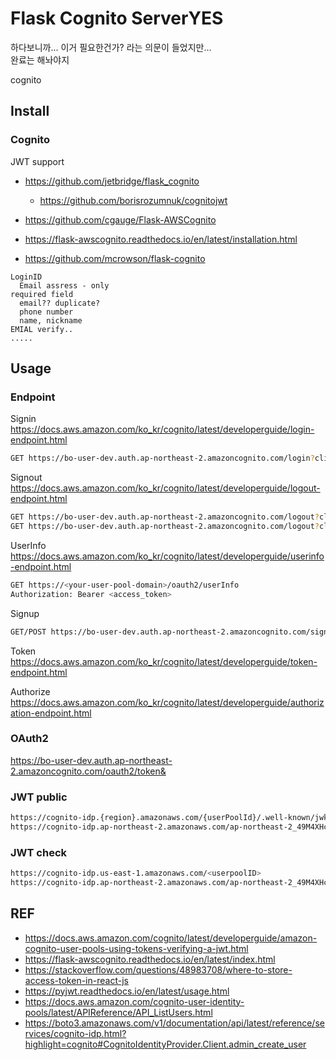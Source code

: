 Flask Cognito ServerYES
=============

하다보니까... 이거 필요한건가? 라는 의문이 들었지만...\
완료는 해놔야지



cognito

## Install

### Cognito

JWT support
* https://github.com/jetbridge/flask_cognito
  * https://github.com/borisrozumnuk/cognitojwt


* https://github.com/cgauge/Flask-AWSCognito
* https://flask-awscognito.readthedocs.io/en/latest/installation.html

* https://github.com/mcrowson/flask-cognito

```text
LoginID
  Email assress - only
required field
  email?? duplicate?
  phone number
  name, nickname
EMIAL verify..
.....
```

## Usage

### Endpoint

Signin <https://docs.aws.amazon.com/ko_kr/cognito/latest/developerguide/login-endpoint.html>
```bash
GET https://bo-user-dev.auth.ap-northeast-2.amazoncognito.com/login?client_id=2dc5j9593dmed6kkt8cmom3rr4&response_type=code&scope=email+openid+phone&redirect_uri=http://localhost/auth/redirect
```

Signout <https://docs.aws.amazon.com/ko_kr/cognito/latest/developerguide/logout-endpoint.html>
```bash
GET https://bo-user-dev.auth.ap-northeast-2.amazoncognito.com/logout?client_id=2boue2dcmn06s20spnjh0og3g&response_type=code&scope=email+openid+phone&redirect_uri=http://localhost:5000/auth/redirect
GET https://bo-user-dev.auth.ap-northeast-2.amazoncognito.com/logout?client_id=2boue2dcmn06s20spnjh0og3g&logout_uri=http://localhost:5000/auth/signout
```

UserInfo <https://docs.aws.amazon.com/ko_kr/cognito/latest/developerguide/userinfo-endpoint.html>
```bash
GET https://<your-user-pool-domain>/oauth2/userInfo
Authorization: Bearer <access_token>
```

Signup
```bash
GET/POST https://bo-user-dev.auth.ap-northeast-2.amazoncognito.com/signup?client_id=2boue2dcmn06s20spnjh0og3g&response_type=code&scope=email+openid+phone&redirect_uri=http://localhost:5000/auth/redirect
```

Token <https://docs.aws.amazon.com/ko_kr/cognito/latest/developerguide/token-endpoint.html>

Authorize <https://docs.aws.amazon.com/ko_kr/cognito/latest/developerguide/authorization-endpoint.html>

### OAuth2

https://bo-user-dev.auth.ap-northeast-2.amazoncognito.com/oauth2/token&


### JWT public

```bash
https://cognito-idp.{region}.amazonaws.com/{userPoolId}/.well-known/jwks.json
https://cognito-idp.ap-northeast-2.amazonaws.com/ap-northeast-2_49M4XHccl/.well-known/jwks.json
```

### JWT check

```bash
https://cognito-idp.us-east-1.amazonaws.com/<userpoolID>
https://cognito-idp.ap-northeast-2.amazonaws.com/ap-northeast-2_49M4XHccl
```


## REF

* https://docs.aws.amazon.com/cognito/latest/developerguide/amazon-cognito-user-pools-using-tokens-verifying-a-jwt.html
* https://flask-awscognito.readthedocs.io/en/latest/index.html
* https://stackoverflow.com/questions/48983708/where-to-store-access-token-in-react-js
* https://pyjwt.readthedocs.io/en/latest/usage.html
* https://docs.aws.amazon.com/cognito-user-identity-pools/latest/APIReference/API_ListUsers.html
* https://boto3.amazonaws.com/v1/documentation/api/latest/reference/services/cognito-idp.html?highlight=cognito#CognitoIdentityProvider.Client.admin_create_user
